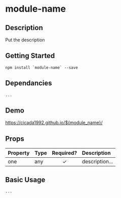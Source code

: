# module-name

## Description

Put the description

## Getting Started

```
npm install `module-name` --save
```

## Dependancies

```
...
```

## Demo

https://cicada1992.github.io/${module_name}/

## Props

| Property | Type | Required? | Description    |
| :------- | :--- | :-------: | :------------- |
| one      | any  |     ✓     | description... |

## Basic Usage

```
...
```
